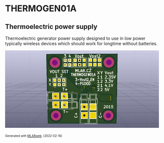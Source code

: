 <!--- PrjInfo ---> <!--- Please remove this line after manually editing --->
<!--- 00a56be08b96043df9e37d6aff7b6990 --->
<!--- Created:2022-02-16 22:19:04.341304: ---> 
<!--- Author:: ---> 
<!--- AuthorEmail:: ---> 
<!--- Tags:: ---> 
<!--- Ust:: ---> 
<!--- Label --->
<!--- ELabel ---> 
<!--- Name:THERMOGEN01A: --->
# THERMOGEN01A
<!--- LongName --->
## Thermoelectric power supply
<!--- ELongName ---> 

<!--- Lead --->
Thermoelectric generator power supply designed to use in low power typically wireless devices which should work for longtime without batteries.
<!--- ELead ---> 

![THERMOGEN01A](doc/img/THERMOGEN01A_top_small.jpg) 


<!--- Description --->
<!--- EDescription --->
<!--- Content --->
<!--- EContent --->
<sub><sup> Generated with [MLABweb](https://github.com/MLAB-project/MLABweb). (2022-02-16)</sup></sub>